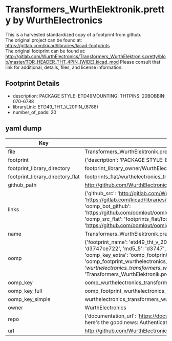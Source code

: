 # Transformers_WurthElektronik.pretty by WurthElectronics  
This is a harvested standardized copy of a footprint from github.  
The original project can be found at:  
https://gitlab.com/kicad/libraries/kicad-footprints  
The original footprint can be found at:
http://gitlab.com/WurthElectronics/Transformers_WurthElektronik.pretty/blob/master/TOR_HEADER_THT_4PIN_(WIDE).kicad_mod
Please consult that link for additional, details, files, and license information.  
## Footprint Details
* description: PACKAGE STYLE: ETD49MOUNTING: THTPINS: 20BOBBIN: 070-6788  
* libraryLink: ETD49_THT_V_20PIN_(6788)  
* number_of_pads: 20  
## yaml dump  
| Key | Value |  
| --- | --- |  
| file | Transformers_WurthElektronik.pretty/ETD49_THT_V_20PIN_(6788).kicad_mod |  
| footprint | {'description': 'PACKAGE STYLE: ETD49MOUNTING: THTPINS: 20BOBBIN: 070-6788', 'libraryLink': 'ETD49_THT_V_20PIN_(6788)', 'number_of_pads': 20} |  
| footprint_library_directory | footprint_library_owner/WurthElectronics_Transformers_WurthElektronik.pretty |  
| footprint_library_directory_flat | footprints_flat/wurthelectronics_transformers_wurthelektronik_etd49_tht_v_20pin_(6788)/working |  
| github_path | http://github.com/WurthElectronics/Transformers_WurthElektronik.pretty/blob/master/ETD49_THT_V_20PIN_(6788).kicad_mod |  
| links | {'github_src': 'http://gitlab.com/WurthElectronics/Transformers_WurthElektronik.pretty/blob/master/TOR_HEADER_THT_4PIN_(WIDE).kicad_mod', 'github_src_repo': 'https://gitlab.com/kicad/libraries/kicad-footprints', 'oomp_bot': 'footprints/wurthelectronics_transformers_wurthelektronik_etd49_tht_v_20pin_(6788)/working', 'oomp_bot_github': 'https://github.com/oomlout/oomlout_oomp_footprint_bot/tree/main/footprints/wurthelectronics_transformers_wurthelektronik_etd49_tht_v_20pin_(6788)/working', 'oomp_src_flat': 'footprints_flat/footprints_flat/wurthelectronics_transformers_wurthelektronik_etd49_tht_v_20pin_(6788)/working', 'oomp_src_flat_github': 'https://github.com/oomlout/oomlout_oomp_footprint_src/tree/main/footprints_flat/wurthelectronics_transformers_wurthelektronik_etd49_tht_v_20pin_(6788)/working'} |  
| name | Transformers_WurthElektronik.pretty |  
| oomp | {'footprint_name': 'etd49_tht_v_20pin_(6788)', 'library_name': 'transformers_wurthelektronik', 'md5': 'd3747ce722b1037607a6da50064e5b9e', 'md5_10': 'd3747ce722', 'md5_5': 'd3747', 'md5_6': 'd3747c', 'oomp_key': 'oomp_wurthelectronics_transformers_wurthelektronik_etd49_tht_v_20pin_(6788)', 'oomp_key_extra': 'oomp_footprint_wurthelectronics_transformers_wurthelektronik_etd49_tht_v_20pin_(6788)', 'oomp_key_full': 'oomp_footprint_wurthelectronics_transformers_wurthelektronik_etd49_tht_v_20pin_(6788)_d3747c', 'oomp_key_simple': 'wurthelectronics_transformers_wurthelektronik_etd49_tht_v_20pin_(6788)', 'original_filename': 'Transformers_WurthElektronik.pretty/ETD49_THT_V_20PIN_(6788).kicad_mod', 'owner_name': 'wurthelectronics'} |  
| oomp_key | oomp_wurthelectronics_transformers_wurthelektronik_etd49_tht_v_20pin_(6788) |  
| oomp_key_full | oomp_footprint_wurthelectronics_transformers_wurthelektronik_etd49_tht_v_20pin_(6788) |  
| oomp_key_simple | wurthelectronics_transformers_wurthelektronik_etd49_tht_v_20pin_(6788) |  
| owner | WurthElectronics |  
| repo | {'documentation_url': 'https://docs.github.com/rest/overview/resources-in-the-rest-api#rate-limiting', 'message': "API rate limit exceeded for 84.66.173.59. (But here's the good news: Authenticated requests get a higher rate limit. Check out the documentation for more details.)"} |  
| url | http://github.com/WurthElectronics/Transformers_WurthElektronik.pretty |  

